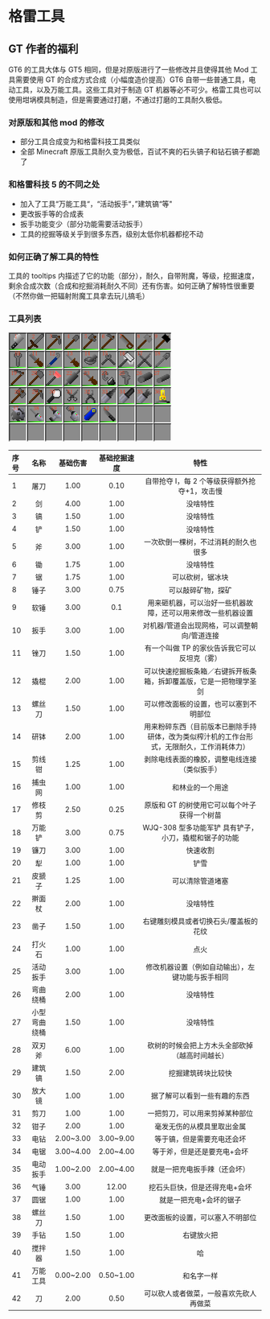 # 格雷工具

## GT 作者的福利

GT6 的工具大体与 GT5 相同，但是对原版进行了一些修改并且使得其他 Mod 工具需要使用 GT 的合成方式合成（小幅度造价提高）GT6 自带一些普通工具，电动工具，以及万能工具。这些工具对于制造 GT 机器等必不可少。格雷工具也可以使用坩埚模具制造，但是需要通过打磨，不通过打磨的工具耐久极低。

### 对原版和其他 mod 的修改

- 部分工具合成变为和格雷科技工具类似
- 全部 Minecraft 原版工具耐久变为极低，百试不爽的石头镐子和钻石镐子都跪了

### 和格雷科技 5 的不同之处

- 加入了工具“万能工具“，“活动扳手“，”建筑镐“等"
- 更改扳手等的合成表
- 扳手功能变少（部分功能需要活动扳手）
- 工具的挖掘等级关乎到很多东西，级别太低你机器都挖不动

### 如何正确了解工具的特性

工具的 tooltips 内描述了它的功能（部分），耐久，自带附魔，等级，挖掘速度，剩余合成次数（合成和挖掘消耗耐久不同）还有伤害。如何正确了解特性很重要（不然你做一把辐射附魔工具拿去玩儿搞毛）

### 工具列表

![工具列表](/assets/工具列表.png)

| 序号 |     名称     | 基础伤害  | 基础挖掘速度 |                                            特性                                            |
| :--- | :----------: | :-------: | :----------: | :----------------------------------------------------------------------------------------: |
| 1    |     屠刀     |   1.00    |     0.10     |                       自带抢夺 I，每 2 个等级获得额外抢夺+1，攻击慢                        |
| 2    |      剑      |   4.00    |     1.00     |                                          没啥特性                                          |
| 3    |      镐      |   1.50    |     1.00     |                                          没啥特性                                          |
| 4    |      铲      |   1.50    |     1.00     |                                          没啥特性                                          |
| 5    |      斧      |   3.00    |     1.00     |                            一次砍倒一棵树，不过消耗的耐久也很多                            |
| 6    |      锄      |   1.75    |     1.00     |                                          没啥特性                                          |
| 7    |      锯      |   1.75    |     1.00     |                                      可以砍树，锯冰块                                      |
| 8    |     锤子     |   3.00    |     0.75     |                                     可以敲碎矿物，探矿                                     |
| 9    |     软锤     |   3.00    |     0.1      |                用来砸机器，可以治好一些机器故障，还可以用来修改一些机器设置                |
| 10   |     扳手     |   3.00    |     1.00     |                        对机器/管道会出现网格，可以调整朝向/管道连接                        |
| 11   |     锉刀     |   1.50    |     1.00     |                        有一个叫做 TP 的家伙告诉我它可以反坦克（雾）                        |
| 12   |     撬棍     |   2.00    |     1.00     |             可以快速挖掘板条箱／右键拆开板条箱，拆卸覆盖版，它是一把物理学圣剑             |
| 13   |    螺丝刀    |   1.50    |     1.00     |                           可以修改面板的设置，也可以塞到不明部位                           |
| 14   |     研钵     |   2.00    |     1.00     | 用来粉碎东西（目前版本已删除手持研体，改为类似榨汁机的工作台形式，无限耐久，工作消耗体力） |
| 15   |    剪线钳    |   1.25    |     1.00     |                        剥除电线表面的橡胶，调整电线连接（类似扳手）                        |
| 16   |    捕虫网    |   1.00    |     1.00     |                                      和林业的一个用途                                      |
| 17   |    修枝剪    |   2.50    |     0.25     |                        原版和 GT 的树使用它可以每个叶子获得一个树苗                        |
| 18   |    万能铲    |   3.00    |     0.75     |                   WJQ-308 型多功能军铲 具有铲子，小刀，撬棍和锯子的功能                    |
| 19   |     镰刀     |   3.00    |     1.00     |                                          快速收割                                          |
| 20   |      犁      |   1.00    |     1.00     |                                            铲雪                                            |
| 21   |    皮搋子    |   1.25    |     1.00     |                                      可以清除管道堵塞                                      |
| 22   |    擀面杖    |   2.00    |     1.00     |                                          没啥特性                                          |
| 23   |     凿子     |   1.50    |     1.00     |                           右键雕刻模具或者切换石头/覆盖板的花纹                            |
| 24   |    打火石    |   1.00    |     1.00     |                                            点火                                            |
| 25   |   活动扳手   |   3.00    |     1.00     |                      修改机器设置（例如自动输出），左键功能与扳手相同                      |
| 26   |   弯曲绕桶   |   2.00    |     1.00     |                                          没啥特性                                          |
| 27   | 小型弯曲绕桶 |   1.50    |     1.00     |                                          没啥特性                                          |
| 28   |    双刃斧    |   6.00    |     1.00     |                       砍树的时候会把上方木头全部砍掉（越高时间越长）                       |
| 29   |    建筑镐    |   1.50    |     2.00     |                                     挖掘建筑砖块比较快                                     |
| 30   |    放大镜    |   1.00    |     1.00     |                                据了解可以看到一些有趣的东西                                |
| 31   |     剪刀     |   1.00    |     1.00     |                               一把剪刀，可以用来剪掉某种部位                               |
| 32   |     钳子     |   2.00    |     1.00     |                                 毫发无伤的从模具里取出金属                                 |
| 33   |     电钻     | 2.00~3.00 |  3.00~9.00   |                                 等于镐，但是需要充电还会坏                                 |
| 34   |     电锯     | 3.00~4.00 |  2.00~4.00   |                                等于斧，但是还是要充电+会坏                                 |
| 35   |   电动扳手   | 1.00~2.00 |  2.00~4.00   |                                就是一把充电扳手辣（还会坏）                                |
| 36   |     气锤     |   3.00    |    12.00     |                               挖石头巨快，但是还得充电+会坏                                |
| 37   |     圆锯     |   1.00    |     1.00     |                                  就是一把充电+会坏的锯子                                   |
| 38   |    螺丝刀    |   1.50    |     1.00     |                              更改面板的设置，可以塞入不明部位                              |
| 39   |     手钻     |   1.50    |     1.00     |                                         右键放火把                                         |
| 40   |    搅拌器    |   1.50    |     1.00     |                                             哈                                             |
| 41   |   万能工具   | 0.00~2.00 |  0.50~1.00   |                                         和名字一样                                         |
| 42   |      刀      |   2.00    |     0.50     |                           可以砍人或者做菜，一般喜欢先砍人再做菜                           |
